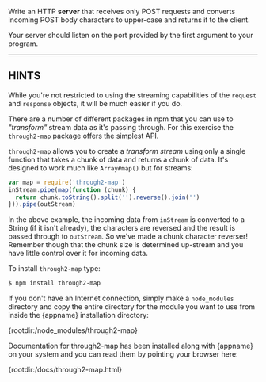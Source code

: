Write an HTTP **server** that receives only POST requests and converts incoming POST body characters to upper-case and returns it to the client.

Your server should listen on the port provided by the first argument to your program.

* * *

## HINTS

While you're not restricted to using the streaming capabilities of the `request` and `response` objects, it will be much easier if you do.

There are a number of different packages in npm that you can use to _"transform"_ stream data as it's passing through. For this exercise the `through2-map` package offers the simplest API.

`through2-map` allows you to create a _transform stream_ using only a single function that takes a chunk of data and returns a chunk of data. It's designed to work much like `Array#map()` but for streams:

```js
var map = require('through2-map')
inStream.pipe(map(function (chunk) {
  return chunk.toString().split('').reverse().join('')
})).pipe(outStream)
```

In the above example, the incoming data from `inStream` is converted to a String (if it isn't already), the characters are reversed and the result is passed through to `outStream`. So we've made a chunk character reverser! Remember though that the chunk size is determined up-stream and you have little control over it for incoming data.

To install `through2-map` type:

```sh
$ npm install through2-map
```

If you don't have an Internet connection, simply make a `node_modules` directory and copy the entire directory for the module you want to use from inside the {appname} installation directory:

  {rootdir:/node_modules/through2-map}

Documentation for through2-map has been installed along with {appname} on your system and you can read them by pointing your browser here:

  {rootdir:/docs/through2-map.html}
